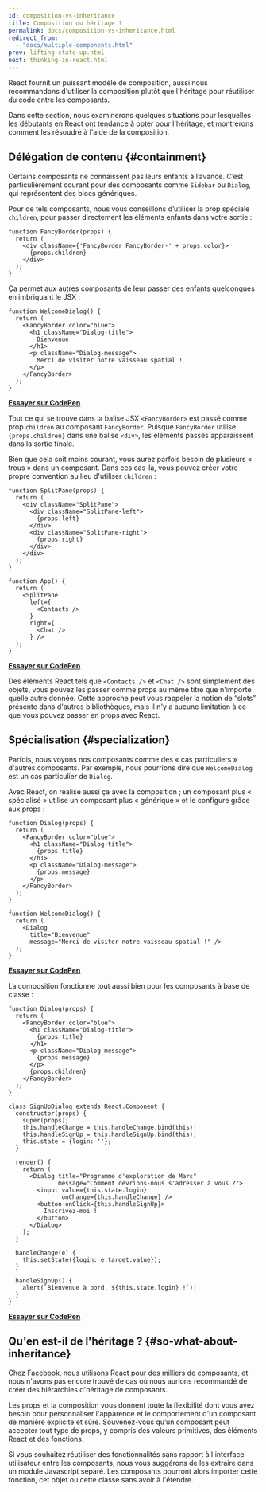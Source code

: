 ```yaml
---
id: composition-vs-inheritance
title: Composition ou héritage ?
permalink: docs/composition-vs-inheritance.html
redirect_from:
  - "docs/multiple-components.html"
prev: lifting-state-up.html
next: thinking-in-react.html
---
```


React fournit un puissant modèle de composition, aussi nous recommandons d'utiliser la composition plutôt que l'héritage pour réutiliser du code entre les composants.

Dans cette section, nous examinerons quelques situations pour lesquelles les débutants en React ont tendance à opter pour l'héritage, et montrerons comment les résoudre à l'aide de la composition.

## Délégation de contenu {#containment}

Certains composants ne connaissent pas leurs enfants à l’avance. C’est particulièrement courant pour des composants comme `Sidebar` ou `Dialog`, qui représentent des blocs génériques.

Pour de tels composants, nous vous conseillons d’utiliser la prop spéciale `children`, pour passer directement les éléments enfants dans votre sortie :

```js{4}
function FancyBorder(props) {
  return (
    <div className={'FancyBorder FancyBorder-' + props.color}>
      {props.children}
    </div>
  );
}
```

Ça permet aux autres composants de leur passer des enfants quelconques en imbriquant le JSX :

```js{4-9}
function WelcomeDialog() {
  return (
    <FancyBorder color="blue">
      <h1 className="Dialog-title">
        Bienvenue
      </h1>
      <p className="Dialog-message">
        Merci de visiter notre vaisseau spatial !
      </p>
    </FancyBorder>
  );
}
```

**[Essayer sur CodePen](https://codepen.io/gaearon/pen/ozqNOV?editors=0010)**

Tout ce qui se trouve dans la balise JSX `<FancyBorder>` est passé comme prop `children` au composant `FancyBorder`. Puisque `FancyBorder` utilise `{props.children}` dans une balise `<div>`, les éléments passés apparaissent dans la sortie finale.

Bien que cela soit moins courant, vous aurez parfois besoin de plusieurs « trous » dans un composant. Dans ces cas-là, vous pouvez créer votre propre convention au lieu d'utiliser `children` :

```js{5,8,18,21}
function SplitPane(props) {
  return (
    <div className="SplitPane">
      <div className="SplitPane-left">
        {props.left}
      </div>
      <div className="SplitPane-right">
        {props.right}
      </div>
    </div>
  );
}

function App() {
  return (
    <SplitPane
      left={
        <Contacts />
      }
      right={
        <Chat />
      } />
  );
}
```

[**Essayer sur CodePen**](https://codepen.io/gaearon/pen/gwZOJp?editors=0010)

Des éléments React tels que `<Contacts />` et `<Chat />` sont simplement des objets, vous pouvez les passer comme props au même titre que n'importe quelle autre donnée. Cette approche peut vous rappeler la notion de “slots” présente dans d'autres bibliothèques, mais il n'y a aucune limitation à ce que vous pouvez passer en props avec React.

## Spécialisation {#specialization}

Parfois, nous voyons nos composants comme des « cas particuliers » d'autres composants. Par exemple, nous pourrions dire que `WelcomeDialog` est un cas particulier de `Dialog`.

Avec React, on réalise aussi ça avec la composition ; un composant plus « spécialisé » utilise un composant plus « générique » et le configure grâce aux props : 

```js{5,8,16-18}
function Dialog(props) {
  return (
    <FancyBorder color="blue">
      <h1 className="Dialog-title">
        {props.title}
      </h1>
      <p className="Dialog-message">
        {props.message}
      </p>
    </FancyBorder>
  );
}

function WelcomeDialog() {
  return (
    <Dialog
      title="Bienvenue"
      message="Merci de visiter notre vaisseau spatial !" />
  );
}
```

[**Essayer sur CodePen**](https://codepen.io/gaearon/pen/kkEaOZ?editors=0010)

La composition fonctionne tout aussi bien pour les composants à base de classe :

```js{10,27-31}
function Dialog(props) {
  return (
    <FancyBorder color="blue">
      <h1 className="Dialog-title">
        {props.title}
      </h1>
      <p className="Dialog-message">
        {props.message}
      </p>
      {props.children}
    </FancyBorder>
  );
}

class SignUpDialog extends React.Component {
  constructor(props) {
    super(props);
    this.handleChange = this.handleChange.bind(this);
    this.handleSignUp = this.handleSignUp.bind(this);
    this.state = {login: ''};
  }

  render() {
    return (
      <Dialog title="Programme d'exploration de Mars"
              message="Comment devrions-nous s'adresser à vous ?">
        <input value={this.state.login}
               onChange={this.handleChange} />
        <button onClick={this.handleSignUp}>
          Inscrivez-moi !
        </button>
      </Dialog>
    );
  }

  handleChange(e) {
    this.setState({login: e.target.value});
  }

  handleSignUp() {
    alert(`Bienvenue à bord, ${this.state.login} !`);
  }
}
```

[**Essayer sur CodePen**](https://codepen.io/gaearon/pen/gwZbYa?editors=0010)

## Qu'en est-il de l'héritage ? {#so-what-about-inheritance}

Chez Facebook, nous utilisons React pour des milliers de composants, et nous n'avons pas encore trouvé de cas où nous aurions recommandé de créer des hiérarchies d'héritage de composants.

Les props et la composition vous donnent toute la flexibilité dont vous avez besoin pour personnaliser l'apparence  et le comportement d'un composant de manière explicite et sûre. Souvenez-vous qu’un composant peut accepter tout type de props, y compris des valeurs primitives, des éléments React et des fonctions.

Si vous souhaitez réutiliser des fonctionnalités sans rapport à l'interface utilisateur entre les composants, nous vous suggérons de les extraire dans un module Javascript séparé. Les composants pourront alors importer cette fonction, cet objet ou cette classe sans avoir à l'étendre.
